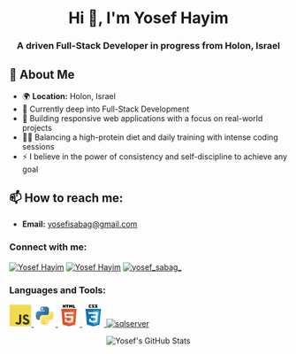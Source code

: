 <h1 align="center">Hi 👋, I'm Yosef Hayim</h1>
<h3 align="center">A driven Full-Stack Developer in progress from Holon, Israel</h3>

## 🚀 About Me

- 🌍 **Location:** Holon, Israel
- 🌱 Currently deep into Full-Stack Development
- 🧠 Building responsive web applications with a focus on real-world projects
- 🏋️‍♂️ Balancing a high-protein diet and daily training with intense coding sessions
- ⚡ I believe in the power of consistency and self-discipline to achieve any goal

## 📫 How to reach me:

- **Email:** yosefisabag@gmail.com

<h3 align="left">Connect with me:</h3>
<p align="left">
  <a href="https://www.linkedin.com/in/yosef-sabag-113841239/" target="blank">
    <img
      align="center"
      src="https://raw.githubusercontent.com/rahuldkjain/github-profile-readme-generator/master/src/images/icons/Social/linked-in-alt.svg"
      alt="Yosef Hayim"
      height="30"
      width="40"
  /></a>
  <a href="https://www.facebook.com/profile.php?id=100003733756768" target="blank">
    <img
      align="center"
      src="https://raw.githubusercontent.com/rahuldkjain/github-profile-readme-generator/master/src/images/icons/Social/facebook.svg"
      alt="Yosef Hayim"
      height="30"
      width="40"
  /></a>
  <a href="https://www.instagram.com/yosef_sabag_/" target="blank">
    <img
      align="center"
      src="https://raw.githubusercontent.com/rahuldkjain/github-profile-readme-generator/master/src/images/icons/Social/instagram.svg"
      alt="yosef_sabag_"
      height="30"
      width="40"
  /></a>
</p>

<h3 align="left">Languages and Tools:</h3>
<p align="left">
  <a href="https://developer.mozilla.org/en-US/docs/Web/JavaScript" target="_blank" rel="noreferrer">
    <img
      src="https://raw.githubusercontent.com/devicons/devicon/master/icons/javascript/javascript-original.svg"
      alt="javascript"
      width="40"
      height="40"
    />
  </a>
  <a href="https://www.python.org/" target="_blank" rel="noreferrer">
    <img
      src="https://raw.githubusercontent.com/devicons/devicon/master/icons/python/python-original.svg"
      alt="python"
      width="40"
      height="40"
    />
  </a>
  <a href="https://www.w3.org/html/" target="_blank" rel="noreferrer">
    <img
      src="https://raw.githubusercontent.com/devicons/devicon/master/icons/html5/html5-original-wordmark.svg"
      alt="html5"
      width="40"
      height="40"
    />
  </a>
  <a href="https://www.w3schools.com/css/" target="_blank" rel="noreferrer">
    <img
      src="https://raw.githubusercontent.com/devicons/devicon/master/icons/css3/css3-original-wordmark.svg"
      alt="css3"
      width="40"
      height="40"
    />
<a href="https://www.microsoft.com/en-us/sql-server" target="_blank" rel="noreferrer">
    <img
      src="https://www.svgrepo.com/show/303229/microsoft-sql-server-logo.svg"
      alt="sqlserver"
      width="40"
      height="40"
    />
</a>
</p>

<p align="center">
  <img
    src="https://github-readme-stats.vercel.app/api?username=yosefhayim&show_icons=true&theme=radical"
    alt="Yosef's GitHub Stats"
  />
</p>
